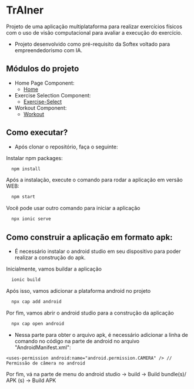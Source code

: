 # TrAIner 

Projeto de uma aplicação multiplataforma para realizar exercícios físicos com o uso de visão computacional para avaliar a execução do exercício.

* Projeto desenvolvido como pré-requisito da Softex voltado para empreendedorismo com IA.

## Módulos do projeto

* Home Page Component:
     * [Home](https://github.com/Edge-Academy-UFAL/trAIner2/tree/feature-angular-movenet/trainer/src/app/home)
* Exercise Selection Component:
    * [Exercise-Select](https://github.com/Edge-Academy-UFAL/trAIner2/tree/feature-angular-movenet/trainer/src/app/exercise-selection)
* Workout Component:
  * [Workout](https://github.com/Edge-Academy-UFAL/trAIner2/tree/feature-angular-movenet/trainer/src/app/tab2)

## Como executar?

* Após clonar o repositório, faça o seguinte:

Instalar npm packages:
```bash
  npm install
```
Após a instalação, execute o comando para rodar a aplicação em versão WEB:
```bash
  npm start
```
Você pode usar outro comando para iniciar a aplicação
```bash
  npx ionic serve
```
## Como construir a aplicação em formato apk:

* É necessário instalar o android studio em seu dispositivo para poder realizar a construção do apk.

Inicialmente, vamos buildar a aplicação
```bash
  ionic build
```
Após isso, vamos adicionar a plataforma android no projeto
```bash
  npx cap add android
```
Por fim, vamos abrir o android studio para a construção da aplicação
```bash
  npx cap open android
```

* Nessa parte para obter o arquivo apk, é necessário adicionar a linha de comando no código na parte de android no arquivo "AndroidManifest.xml":
```
<uses-permission android:name="android.permission.CAMERA" /> // Permissão de câmera no android
```
Por fim, vá na parte de menu do android studio -> build  -> Build bundle(s)/ APK (s) -> Build APK
